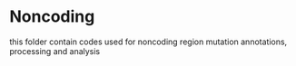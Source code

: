 # Noncoding
this folder contain codes used for noncoding region mutation annotations, processing and analysis
